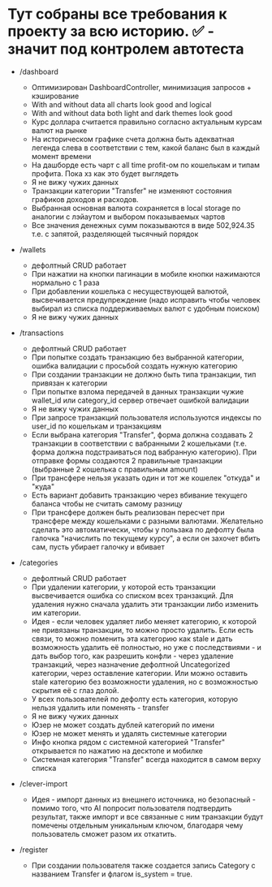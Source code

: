 # Тут собраны все требования к проекту за всю историю. ✅ - значит под контролем автотеста

- /dashboard
  - Оптимизирован DashboardController, минимизация запросов + кэширование
  - With and without data all charts look good and logical
  - With and without data both light and dark themes look good
  - Курс доллара считается правильно согласно актуальным курсам валют на рынке
  - На историческом графике счета должна быть адекватная легенда слева в соответствии с тем, какой баланс был в каждый момент времени
  - На дашборде есть чарт с all time profit-ом по кошелькам и типам профита. Пока хз как это будет выглядеть 
  - Я не вижу чужих данных
  - Транзакции категории "Transfer" не изменяют состояния графиков доходов и расходов.
  - Выбранная основная валюта сохраняется в local storage по аналогии с лэйаутом и выбором показываемых чартов
  - Все значения денежных сумм показываются в виде 502,924.35 т.е. с запятой, разделяющей тысячный порядок

- /wallets
  - дефолтный CRUD работает
  - При нажатии на кнопки пагинации в мобиле кнопки нажимаются нормально с 1 раза
  - При добавлении кошелька с несуществующей валютой, высвечивается предупреждение (надо исправить чтобы человек выбирал из списка поддерживаемых валют с удобным поиском)
  - Я не вижу чужих данных

- /transactions
  - дефолтный CRUD работает
  - При попытке создать транзакцию без выбранной категории, ошибка валидации с просьбой создать нужную категорию
  - При создании транзакции не должно быть типа транзакции, тип привязан к категории
  - При попытке взлома передачей в данных транзакции чужие wallet_id или category_id сервер отвечает ошибкой валидации 
  - Я не вижу чужих данных
  - При запросе транзакций пользователя используются индексы по user_id по кошелькам и транзакциям
  - Если выбрана категория "Transfer", форма должна создавать 2 транзакции в соответствии с вабранными 2 кошельками (т.е. форма должна подстраиваться под вабранную категорию). При отправке формы создаются 2 правильные транзакции (выбранные 2 кошелька с правильным amount) 
  - При трансфере нельзя указать один и тот же кошелек "откуда" и "куда"
  - Есть вариант добавить транзакцию через вбивание текущего баланса чтобы не считать самому разницу
  - При трансфере должен быть реализован пересчет при трансфере между кошельками с разными валютами. Желательно сделать это автоматически, чтобы у пользака по дефолту была галочка "начислить по текущему курсу", а если он захочет вбить сам, пусть убирает галочку и вбивает

- /categories
  - дефолтный CRUD работает 
  - При удалении категории, у которой есть транзакции высвечивается ошибка со списком всех транзакций. Для удаления нужно сначала удалить эти транзакции либо изменить им категории.
  - Идея - если человек удаляет либо меняет категорию, к которой не привязаны транзакции, то можно просто удалить. Если есть связи, то можно поменить эта категорию как stale и дать возможность удалить её полностью, но уже с последствиями - и дать выбор того, как разрешить конфли - через удаление транзакций, через назначение дефолтной Uncategorized категории, через оставление категории. Или можно оставить stale категорию без возможности удаления, но с возможностью скрытия её с глаз долой.
  - У всех пользователей по дефолту есть категория, которую нельзя удалить или поменять - transfer
  - Я не вижу чужих данных
  - Юзер не может создать дублей категорий по имени
  - Юзер не может менять и удалять системные категории
  - Инфо кнопка рядом с системной категорией "Transfer" открывается по нажатию на десктопе и мобилке
  - Системная категория "Transfer" всегда находится в самом верху списка

- /clever-import
  - Идея - импорт данных из внешнего источника, но безопасный - помимо того, что AI попросит пользователя подтвердить результат, также импорт и все связанные с ним транзакции будут помечены отдельным уникальным ключом, благодаря чему пользователь сможет разом их откатить.

- /register
  - При создании пользователя также создается запись Category с названием Transfer и флагом is_system = true.
